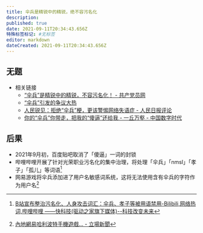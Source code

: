 ```yaml
---
title: 伞兵是精锐中的精锐，绝不容污名化
description: 
published: true
date: 2021-09-11T20:34:43.656Z
特殊标签标记: #无标签
editor: markdown
dateCreated: 2021-09-11T20:34:43.656Z
---
```


## 无题

+ 相关链接
    + [“伞兵”是精锐中的精锐，不容污名化！ - 共产党员网](https://web.archive.org/web/20210911123209/https://www.12371.cn/2021/09/06/ARTI1630916710302820.shtml)
    + [“伞兵”引发的争议大热](https://web.archive.org/web/20210909124457/https://www.rfi.fr/cn/中国/20210908-伞兵-引发的争议大热)
    + [人民锐见：拒绝“伞兵”梗，更该警惕网络失语症 - 人民日报评论](https://archive.is/sQPCK "https://china.huanqiu.com/article/44f5oOaOl0J")
    + [你的“伞兵”你带走，把我的“傻逼”还给我 - 一丘万壑 - 中国数字时代](https://web.archive.org/web/20210911123110/https://chinadigitaltimes.net/chinese/670552.html)

## 后果

+ 2021年9月初，百度贴吧取消了「傻逼」一词的封锁
+ 哔哩哔哩开展了针对光荣职业污名化的集中治理，将处理「伞兵」「nmsl」「孝子」「孤儿」等词语[^781544]
+ 网易游戏将伞兵添加进了用户名敏感词系统，这将无法使用含有伞兵的字符作为用户名[^ne_bw]

[^781544]: [B站宣布整治污名化、人身攻击词汇：伞兵、孝子等被用语禁用-Bilibili,网络热词,哔哩哔哩 ——快科技(驱动之家旗下媒体)--科技改变未来](https://web.archive.org/web/20210911123145/https://news.mydrivers.com/1/781/781544.htm)

[^ne_bw]: [內地網易哈利波特手機遊戲... - 立場新聞](https://web.archive.org/web/20210912054723/https://www.thestandnews.com/politics/內地推哈利波特主題遊戲-香港人黑警黃之鋒等列敏感詞)
